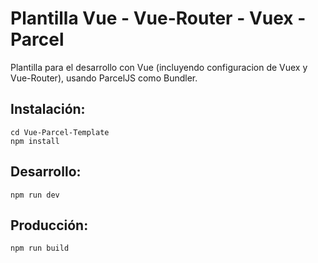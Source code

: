 # Plantilla Vue - Vue-Router - Vuex - Parcel

Plantilla para el desarrollo con Vue (incluyendo configuracion de Vuex y Vue-Router), usando ParcelJS como Bundler.

## Instalación:

`cd Vue-Parcel-Template`
<br />
`npm install`

## Desarrollo:

`npm run dev`

## Producción:

`npm run build`
